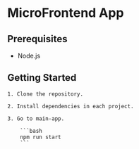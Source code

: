 # MicroFrontend App

## Prerequisites
- Node.js

## Getting Started

    1. Clone the repository.

    2. Install dependencies in each project.

    3. Go to main-app.

        ```bash 
        npm run start
        ```
